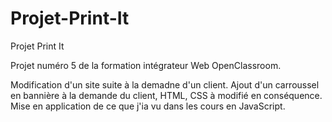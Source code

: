 # Projet-Print-It
Projet Print It

Projet numéro 5 de la formation intégrateur Web OpenClassroom.

Modification d'un site suite à la demadne d'un client.
Ajout d'un carroussel en bannière à la demande du client, HTML, CSS à modifié en conséquence. Mise en application de ce que j'ia vu dans les cours en JavaScript.
